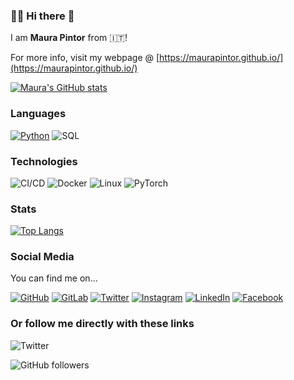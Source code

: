 ### 👩‍💻 Hi there 👋

I am **Maura Pintor** from 🇮🇹! 

For more info, visit my webpage @ [https://maurapintor.github.io/](https://maurapintor.github.io/)


[![Maura's GitHub stats](https://github-readme-stats.vercel.app/api?username=maurapintor)](https://github.com/maurapintor/github-readme-stats)


### Languages

[![Python](https://img.shields.io/badge/-Python-FFF?&logo=python)](https://github.com/adamalston?tab=repositories&q=&type=&language=python)
![SQL](https://img.shields.io/badge/-SQL-FFF?&logo=MySQL&logoColor=4479A1)

### Technologies

![CI/CD](https://img.shields.io/badge/-CI%2FCD-FFF?&logo=CircleCI&logoColor=888)
![Docker](https://img.shields.io/badge/-Docker-FFF?&logo=Docker)
![Linux](https://img.shields.io/badge/-Linux-FFF?&logo=Linux&logoColor=FCC624)
![PyTorch](https://img.shields.io/badge/-PyTorch-FFF?&logo=PyTorch)

### Stats

[![Top Langs](https://github-readme-stats.vercel.app/api/top-langs/?username=maurapintor)](https://github.com/maurapintor/github-readme-stats)

### Social Media

You can find me on...

[![GitHub](https://img.shields.io/badge/GitHub-100000?style=for-the-badge&logo=github&logoColor=white)](https://github.com/maurapintor)
[![GitLab](https://img.shields.io/badge/GitLab-330F63?style=for-the-badge&logo=gitlab&logoColor=white)](https://gitlab.com/maura.pintor)
[![Twitter](https://img.shields.io/badge/Twitter-1DA1F2?style=for-the-badge&logo=twitter&logoColor=white)](https://twitter.com/maurapintor)
[![Instagram](https://img.shields.io/badge/Instagram-E4405F?style=for-the-badge&logo=instagram&logoColor=white)](https://www.instagram.com/maupin91/)
[![LinkedIn](https://img.shields.io/badge/LinkedIn-0077B5?style=for-the-badge&logo=linkedin&logoColor=white)](https://www.linkedin.com/in/maura-pintor/)
[![Facebook](https://img.shields.io/badge/Facebook-1877F2?style=for-the-badge&logo=facebook&logoColor=white)](https://www.facebook.com/maura.pintor)

### Or follow me directly with these links

![Twitter](https://img.shields.io/twitter/follow/maurapintor?style=social)

![GitHub followers](https://img.shields.io/github/followers/maurapintor?style=social)
